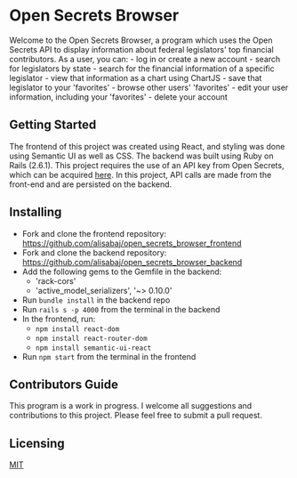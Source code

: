 # Open Secrets Browser

Welcome to the Open Secrets Browser, a program which uses the Open Secrets API to display information about federal legislators' top financial contributors. As a user, you can: - log in or create a new account - search for legislators by state - search for the financial information of a specific legislator - view that information as a chart using ChartJS - save that legislator to your 'favorites' - browse other users' 'favorites' - edit your user information, including your 'favorites' - delete your account

## Getting Started

The frontend of this project was created using React, and styling was done using Semantic UI as well as CSS. The backend was built using Ruby on Rails (2.6.1). This project requires the use of an API key from Open Secrets, which can be acquired [here](https://www.opensecrets.org/open-data/api-documentation). In this project, API calls are made from the front-end and are persisted on the backend.

## Installing

- Fork and clone the frontend repository: https://github.com/alisabaj/open_secrets_browser_frontend
- Fork and clone the backend repository: https://github.com/alisabaj/open_secrets_browser_backend
- Add the following gems to the Gemfile in the backend:
  - 'rack-cors'
  - 'active_model_serializers', '~> 0.10.0'
- Run `bundle install` in the backend repo
- Run `rails s -p 4000` from the terminal in the backend
- In the frontend, run:
  - `npm install react-dom`
  - `npm install react-router-dom`
  - `npm install semantic-ui-react`
- Run `npm start` from the terminal in the frontend

## Contributors Guide

This program is a work in progress. I welcome all suggestions and contributions to this project. Please feel free to submit a pull request.

## Licensing

[MIT](https://choosealicense.com/licenses/mit/)
